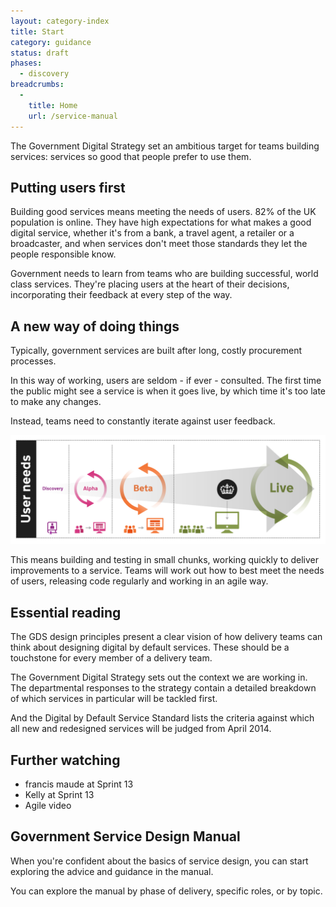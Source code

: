 ```yaml
---
layout: category-index
title: Start 
category: guidance
status: draft
phases:
  - discovery
breadcrumbs:
  -
    title: Home
    url: /service-manual
---
```


The Government Digital Strategy set an ambitious target for teams building services: services so good that people prefer to use them.

## Putting users first

Building good services means meeting the needs of users. 82% of the UK population is online. They have high expectations for what makes a good digital service, whether it's from a bank, a travel agent, a retailer or a broadcaster, and when services don't meet those standards they let the people responsible know.

Government needs to learn from teams who are building successful, world class services. They're placing users at the heart of their decisions, incorporating their feedback at every step of the way.

## A new way of doing things

Typically, government services are built after long, costly procurement processes. 

In this way of working, users are seldom - if ever - consulted. The first time the public might see a service is when it goes live, by which time it's too late to make any changes.

Instead, teams need to constantly iterate against user feedback.

<img class="phase-diagram" src="/service-manual/assets/images/DBD_Graph.jpg" alt="Diagram showing the four main development phases of a digital by default service" />

This means building and testing in small chunks, working quickly to deliver improvements to a service. Teams will work out how to best meet the needs of users, releasing code regularly and working in an agile way.

## Essential reading

The GDS design principles present a clear vision of how delivery teams can think about designing digital by default services. These should be a touchstone for every member of a delivery team.

The Government Digital Strategy sets out the context we are working in. The departmental responses to the strategy contain a detailed breakdown of which services in particular will be tackled first.

And the Digital by Default Service Standard lists the criteria against which all new and redesigned services will be judged from April 2014.

## Further watching


- francis maude at Sprint 13
- Kelly at Sprint 13
- Agile video


## Government Service Design Manual

When you're confident about the basics of service design, you can start exploring the advice and guidance in the manual.

You can explore the manual by phase of delivery, specific roles, or by topic.